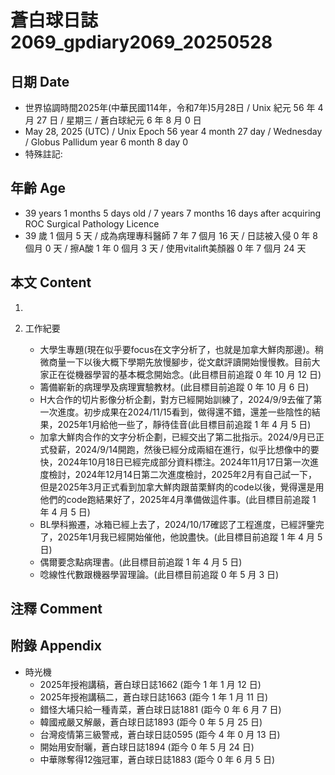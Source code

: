 [_metadata_:encoding]: - "utf-8"
[_metadata_:language]: - "zh-Hant-TW"
[_metadata_:fileformat]: - "markdown"
[_metadata_:MIME_type]: - "text/plain"
[_metadata_:markdown_version]: - "commonmark version 0.30"
[_metadata_:markdown_spec]: - "https://spec.commonmark.org/0.30/"

# 蒼白球日誌2069_gpdiary2069_20250528 #

## 日期 Date ##

* 世界協調時間2025年(中華民國114年，令和7年)5月28日 / Unix 紀元 56 年 4 月 27 日 / 星期三 / 蒼白球紀元 6 年 8 月 0 日
* May 28, 2025 (UTC) / Unix Epoch 56 year 4 month 27 day / Wednesday / Globus Pallidum year 6 month 8 day 0
* 特殊註記:

## 年齡 Age ##

* 39 years 1 months 5 days old / 7 years 7 months 16 days after acquiring ROC Surgical Pathology Licence
* 39 歲 1 個月 5 天 / 成為病理專科醫師 7 年 7 個月 16 天 / 日誌被入侵 0 年 8 個月 0 天 / 擦A酸 1 年 0 個月 3 天 / 使用vitalift美顏器 0 年 7 個月 24 天

## 本文 Content ##

1. 

2. 工作紀要

    - 大學生專題(現在似乎要focus在文字分析了，也就是加拿大鮮肉那邊)。稍微商量一下以後大概下學期先放慢腳步，從文獻評讀開始慢慢教。目前大家正在從機器學習的基本概念開始念。(此目標目前追蹤 0 年 10 月 12 日)
    - 籌備嶄新的病理學及病理實驗教材。(此目標目前追蹤 0 年 10 月 6 日)
    - H大合作的切片影像分析企劃，對方已經開始訓練了，2024/9/9去催了第一次進度。初步成果在2024/11/15看到，做得還不錯，還差一些陰性的結果，2025年1月給他一些了，靜待佳音(此目標目前追蹤 1 年 4 月 5 日)
    - 加拿大鮮肉合作的文字分析企劃，已經交出了第二批指示。2024/9月已正式發薪，2024/9/14開跑，然後已經分成兩組在進行，似乎比想像中的要快，2024年10月18日已經完成部分資料標注。2024年11月17日第一次進度檢討，2024年12月14日第二次進度檢討，2025年2月有自己試一下，但是2025年3月正式看到加拿大鮮肉跟苗栗鮮肉的code以後，覺得還是用他們的code跑結果好了，2025年4月準備做這件事。(此目標目前追蹤 1 年 4 月 5 日)
    - BL學科搬遷，冰箱已經上去了，2024/10/17確認了工程進度，已經評鑒完了，2025年1月我已經開始催他，他說盡快。(此目標目前追蹤 1 年 4 月 5 日)
    - 偶爾要念點病理書。(此目標目前追蹤 1 年 4 月 5 日)
    - 唸線性代數跟機器學習理論。(此目標目前追蹤 0 年 5 月 3 日)

## 注釋 Comment ##


## 附錄 Appendix ##

* 時光機
    - 2025年授袍講稿，蒼白球日誌1662 (距今 1 年 1 月 12 日)
    - 2025年授袍講稿二，蒼白球日誌1663 (距今 1 年 1 月 11 日)
    - 錯怪大埔只給一種青菜，蒼白球日誌1881 (距今 0 年 6 月 7 日)
    - 韓國戒嚴又解嚴，蒼白球日誌1893 (距今 0 年 5 月 25 日)
    - 台灣疫情第三級警戒，蒼白球日誌0595 (距今 4 年 0 月 13 日)
    - 開始用安耐曬，蒼白球日誌1894 (距今 0 年 5 月 24 日)
    - 中華隊奪得12強冠軍，蒼白球日誌1883 (距今 0 年 6 月 5 日)
